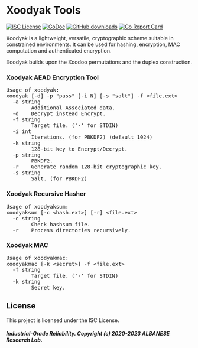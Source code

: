 # Xoodyak Tools
[![ISC License](http://img.shields.io/badge/license-ISC-blue.svg)](https://github.com/pedroalbanese/xoodyak/blob/master/LICENSE.md) 
[![GoDoc](https://godoc.org/github.com/pedroalbanese/xoodyak?status.png)](http://godoc.org/github.com/pedroalbanese/xoodyak)
[![GitHub downloads](https://img.shields.io/github/downloads/pedroalbanese/xoodyak/total.svg?logo=github&logoColor=white)](https://github.com/pedroalbanese/xoodyak/releases)
[![Go Report Card](https://goreportcard.com/badge/github.com/pedroalbanese/xoodyak)](https://goreportcard.com/report/github.com/pedroalbanese/xoodyak)

 Xoodyak is a lightweight, versatile, cryptographic scheme suitable in constrained environments. It can be used for hashing, encryption, MAC computation and authenticated encryption.

Xoodyak builds upon the Xoodoo permutations and the duplex construction. 

### Xoodyak AEAD Encryption Tool
<pre>Usage of xoodyak:
xoodyak [-d] -p "pass" [-i N] [-s "salt"] -f &lt;file.ext&gt;
  -a string
        Additional Associated data.
  -d    Decrypt instead Encrypt.
  -f string
        Target file. ('-' for STDIN)
  -i int
        Iterations. (for PBKDF2) (default 1024)
  -k string
        128-bit key to Encrypt/Decrypt.
  -p string
        PBKDF2.
  -r    Generate random 128-bit cryptographic key.
  -s string
        Salt. (for PBKDF2)</pre>

### Xoodyak Recursive Hasher
<pre>Usage of xoodyaksum:
xoodyaksum [-c &lt;hash.ext&gt;] [-r] &lt;file.ext&gt;
  -c string
        Check hashsum file.
  -r    Process directories recursively.</pre></H3>

### Xoodyak MAC
<pre>Usage of xoodyakmac:
xoodyakmac [-k &lt;secret&gt;] -f &lt;file.ext&gt;
  -f string
        Target file. ('-' for STDIN)
  -k string
        Secret key.</pre>

## License

This project is licensed under the ISC License.

##### Industrial-Grade Reliability. Copyright (c) 2020-2023 ALBANESE Research Lab.
